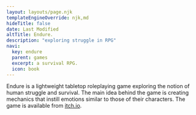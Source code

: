 ```yaml
---
layout: layouts/page.njk
templateEngineOverride: njk,md
hideTitle: false
date: Last Modified
altTitle: Endure.
description: "exploring struggle in RPG"
navi:
  key: endure
  parent: games
  excerpt: a survival RPG.
  icon: book
---
```


Endure is a lightweight tabletop roleplaying game exploring the notion of human struggle and survival. The main idea behind the game is creating mechanics that instill emotions similar to those of their characters. The game is available from [itch.io](https://vonbednar.itch.io/endure).